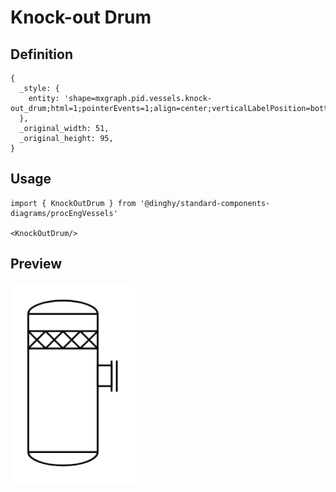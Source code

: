 # Knock-out Drum

## Definition

```
{
  _style: { 
    entity: 'shape=mxgraph.pid.vessels.knock-out_drum;html=1;pointerEvents=1;align=center;verticalLabelPosition=bottom;verticalAlign=top;dashed=0;',
  },
  _original_width: 51,
  _original_height: 95,
}
```

## Usage

```
import { KnockOutDrum } from '@dinghy/standard-components-diagrams/procEngVessels'

<KnockOutDrum/>
```

## Preview

<img src="./knock-out-drum.png" width="200"/>
